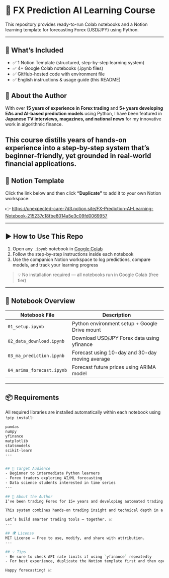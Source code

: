 # 📘 FX Prediction AI Learning Course
This repository provides ready-to-run Colab notebooks and a Notion learning template for forecasting Forex (USD/JPY) using Python.

---

## 🚀 What’s Included
- ✅ 1 Notion Template (structured, step-by-step learning system)  
- ✅ 4+ Google Colab notebooks (.ipynb files)  
- ✅ GitHub-hosted code with environment file  
- ✅ English instructions & usage guide (this README)

## 👤 About the Author
With over **15 years of experience in Forex trading** and **5+ years developing EAs and AI-based prediction models** using Python, I have been featured in **Japanese TV interviews, magazines, and national news** for my innovative work in algorithmic finance.

This course distills years of hands-on experience into a **step-by-step system** that’s beginner-friendly, yet grounded in real-world financial applications.
---

## 📘 Notion Template
Click the link below and then click **“Duplicate”** to add it to your own Notion workspace:

👉 https://unexpected-care-7d3.notion.site/FX-Prediction-AI-Learning-Notebook-215237c18fbe8014a5e3c09fd0069957

---

## ▶️ How to Use This Repo
1. Open any `.ipynb` notebook in [Google Colab](https://colab.research.google.com/)
2. Follow the step-by-step instructions inside each notebook
3. Use the companion Notion workspace to log predictions, compare models, and track your learning progress

> 💡 No installation required — all notebooks run in Google Colab (free tier)

---

## 🧪 Notebook Overview
| Notebook File             | Description                                     |
|---------------------------|-------------------------------------------------|
| `01_setup.ipynb`          | Python environment setup + Google Drive mount  |
| `02_data_download.ipynb`  | Download USD/JPY Forex data using yfinance     |
| `03_ma_prediction.ipynb`  | Forecast using 10-day and 30-day moving average |
| `04_arima_forecast.ipynb` | Forecast future prices using ARIMA model       |

---

## 📦 Requirements
All required libraries are installed automatically within each notebook using `!pip install`:


```bash
pandas
numpy
yfinance
matplotlib
statsmodels
scikit-learn
---


## 🎯 Target Audience
- Beginner to intermediate Python learners  
- Forex traders exploring AI/ML forecasting  
- Data science students interested in time series  
---

## 👤 About the Author
I’ve been trading Forex for 15+ years and developing automated trading systems (EAs) and AI-based prediction tools using Python for over 5 years. My work has been featured in Japanese **TV programs, financial magazines, news articles**, and I have conducted live seminars on algorithmic trading.

This system combines hands-on trading insight and technical depth in a practical, structured way.

Let’s build smarter trading tools — together. 📈
---

## 🌍 License
MIT License – Free to use, modify, and share with attribution.
---

## 💡 Tips
- Be sure to check API rate limits if using `yfinance` repeatedly  
- For best experience, duplicate the Notion template first and then open notebooks

Happy forecasting! 📈


